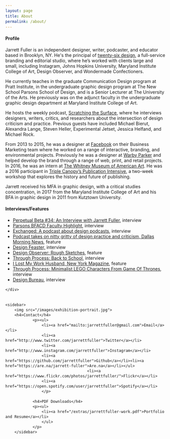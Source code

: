 ```yaml
---
layout: page
title: About
permalink: /about/
---
```


<!--<img class="img-hero" src="/images/portrait.jpg"/>-->

<div class="profile">
<div class="text">

<div class="profile_section">
<h4>Profile</h4>
<article><p>Jarrett Fuller is an independent designer, writer, podcaster, and educator based in Brooklyn, NY. He's the principal of <a href="http://www.twenty-six.design">twenty-six design</a>, a full-service branding and editorial studio, where he’s worked with clients large and small, including Instagram, Johns Hopkins University, Maryland Institute College of Art, Design Observer, and Wondermade Confectioners.</p>

<p>He currently teaches in the graduate Communication Design program at Pratt Institute, in the undergraduate graphic design program at The New School Parsons School of Design, and is a Senior Lecturer at The University of the Arts. He previously was on the adjunct faculty in the undergraduate graphic design department at Maryland Institute College of Art.</p>

<p>He hosts the weekly podcast, <a href="http://www.scratchingthesurface.fm">Scratching the Surface</a>, where he interviews designers, writers, critics, and researchers about the intersection of design criticism and practice. Previous guests have included Michael Bierut, Alexandra Lange, Steven Heller, Experimental Jetset, Jessica Helfand, and Michael Rock.</p>

<p>From 2013 to 2015, he was a designer at <a href="http://www.facebook.com">Facebook</a> on their Business Marketing team where he worked on a range of interactive, branding, and environmental projects. Previously he was a designer at <a href="http://www.warbyparker.com">Warby Parker</a> and helped develop the brand through a range of web, print, and retail projects. In 2016, he was an intern at <a href="http://www.whitney.org">The Whitney Museum of American Art</a>. He was a 2016 participant in <a href="https://www.canopycanopycanopy.com/education#intensive">Triple Canopy’s Publication Intensive</a>, a two-week workshop that explores the history and future of publishing.</p>

<p>Jarrett received his MFA in graphic design, with a critical studies concentration, in 2017 from the Maryland Institute College of Art and his BFA in graphic design in 2011 from Kutztown University.</p>
</article>
</div>

<div class="profile_section">
            <h4>Interviews/Features</h4>
            <article><ul>
                <li><a href="http://perpetualbeta.vcfa.edu/2018/02/05/huh-34-an-interview-with-jarrett-fuller/">Perpetual Beta #34: An Interview with Jarrett Fuller</a>, interview</li>
                <li><a href="http://amt.parsons.edu/blog/bfacd-faculty-highlight-jarrett-fuller/">Parsons BFACD Faculty Highlight</a>, interview</li>
            <li><a href="https://soundcloud.com/user-54181376/jarrettfuller">Exchanged: A podcast about design podcasts</a>, interview</li>
            <li><a href="https://www.dallasnews.com/arts/architecture/2017/08/26/podcast-takes-nitty-gritty-design-practice-criticism">Podcast takes on nitty gritty of design practice and criticism, Dallas Morning News</a>, feature</li>
            <li><a href="http://designfeaster.blogspot.com/2017/03/jarrett-fuller-side-projects.html">Design Feaster,</a> interview</li>
            <li><a href="http://designobserver.com/feature/rough-sketches/39367/">Design Observer: Rough Sketches</A>, feature</li>
<li><a href="http://throughprocess.com/archive/2015/12/10/">Through Process: Back to School</a>, interview</li>
<li><a href="http://nymag.com/thecut/2014/11/I-lost-my-work-husband.html">I Lost My Work Husband, New York Magazine</a>, feature</li>
<li><a href="http://throughprocess.com/archive/2014/06/16/">Through Process: Minimalist LEGO Characters From Game Of Thrones</A>, interview</li>
<li><a href="http://www.wearedesignbureau.com/projects/dialogue-jarrett-fuller/">Design Bureau</A>, interview</li>
</ul>
</article>
            </div>

    </div>


    <sidebar>
        <img src="/images/exhibition-portrait.jpg">
        <h4>Contact</h4>
                <p><ul>
                    <li><a href="mailto:jarrettfuller@gmail.com">Email</a></li>
                    <li><a href="http://www.twitter.com/jarrettfuller">Twitter</a></li>
                    <li><a href="http://www.instagram.com/jarrettfuller">Instagram</a></li>
                    <li><a href="https://github.com/jarrettfuller">Github</a></li><li><a href="https://are.na/jarrett-fuller">Are.na</a></li></ul>
                                        <li><a href="https://www.flickr.com/photos/jarrettfuller/">Flickr</a></li>
                    <li><a href="https://open.spotify.com/user/jarrettfuller">Spotify</a></li>
                    </p>

                <h4>PDF Downloads</h4>
                <p><ul>
                    <li><a href="/extras/jarrettfuller-work.pdf">Portfolio and Resume</a></li>
                    </ul>
                </p>
        </sidebar>


<!--
### More Information



### Contact

[email@domain.com](mailto:email@domain.com)-->
